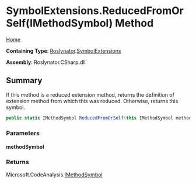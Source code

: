 # SymbolExtensions\.ReducedFromOrSelf\(IMethodSymbol\) Method

[Home](../../../README.md)

**Containing Type**: [Roslynator](../../README.md)\.[SymbolExtensions](../README.md)

**Assembly**: Roslynator\.CSharp\.dll

## Summary

If this method is a reduced extension method, returns the definition of extension method from which this was reduced\. Otherwise, returns this symbol\.

```csharp
public static IMethodSymbol ReducedFromOrSelf(this IMethodSymbol methodSymbol)
```

### Parameters

#### methodSymbol

### Returns

Microsoft\.CodeAnalysis\.[IMethodSymbol](https://docs.microsoft.com/en-us/dotnet/api/microsoft.codeanalysis.imethodsymbol)

